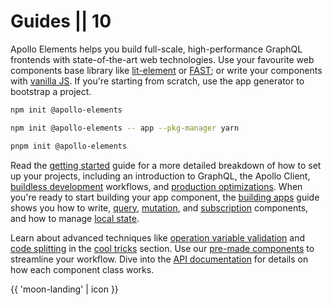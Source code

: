 # Guides || 10

Apollo Elements helps you build full-scale, high-performance GraphQL frontends with state-of-the-art web technologies. Use your favourite web components base library like [lit-element](../api/libraries/lit-apollo/) or [FAST](../api/libraries/fast/); or write your components with [vanilla JS](../api/libraries/mixins/). If you're starting from scratch, use the app generator to bootstrap a project.

<code-tabs collection="package-managers" default-tab="npm">

```bash tab npm
npm init @apollo-elements
```

```bash tab yarn
npm init @apollo-elements -- app --pkg-manager yarn
```

```bash tab pnpm
pnpm init @apollo-elements
```

</code-tabs>

Read the [getting started](./getting-started/) guide for a more detailed breakdown of how to set up your projects, including an introduction to GraphQL, the Apollo Client, [buildless development](./getting-started/buildless-development/) workflows, and [production optimizations](./getting-started/building-for-production/). When you're ready to start building your app component, the [building apps](./building-apps/) guide shows you how to write, [query](./building-apps/queries/), [mutation](./building-apps/mutations/), and [subscription](./building-apps/subscriptions/) components, and how to manage [local state](./building-apps/local-state/).

Learn about advanced techniques like [operation variable validation](./cool-tricks/validating-variables/) and [code splitting](./cool-tricks/code-splitting/) in the [cool tricks](./cool-tricks/) section. Use our [pre-made components](../api/components/) to streamline your workflow. Dive into the [API documentation](../api/) for details on how each component class works.

{{ 'moon-landing' | icon }}

<style data-helmet>
  .icon.moon-landing {
    display: block;
    opacity: 0.75;
    width: 60%;
    margin: 0 auto;
  }
</style>
